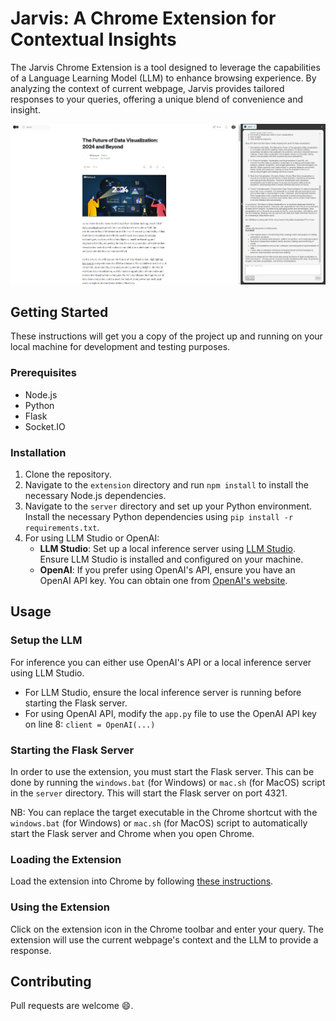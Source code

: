 # Jarvis: A Chrome Extension for Contextual Insights

The Jarvis Chrome Extension is a tool designed to leverage the capabilities of a Language Learning Model (LLM) to enhance browsing experience. By  analyzing the context of current webpage, Jarvis provides tailored responses to your queries, offering a unique blend of convenience and insight.

![Jarvis Demo](demo.png)

## Getting Started

These instructions will get you a copy of the project up and running on your local machine for development and testing purposes.

### Prerequisites

- Node.js
- Python
- Flask
- Socket.IO

### Installation

1. Clone the repository.
2. Navigate to the `extension` directory and run `npm install` to install the necessary Node.js dependencies.
3. Navigate to the `server` directory and set up your Python environment. Install the necessary Python dependencies using `pip install -r requirements.txt`.
4. For using LLM Studio or OpenAI:
   - **LLM Studio**: Set up a local inference server using [LLM Studio](https://lmstudio.ai/). Ensure LLM Studio is installed and configured on your machine.
   - **OpenAI**: If you prefer using OpenAI's API, ensure you have an OpenAI API key. You can obtain one from [OpenAI's website](https://openai.com/).

## Usage

### Setup the LLM

For inference you can either use OpenAI's API or a local inference server using LLM Studio.

   - For LLM Studio, ensure the local inference server is running before starting the Flask server.
   - For using OpenAI API, modify the `app.py` file to use the OpenAI API key on line 8: `client = OpenAI(...)`
  
### Starting the Flask Server

In order to use the extension, you must start the Flask server. This can be done by running the `windows.bat` (for Windows) or `mac.sh` (for MacOS) script in the `server` directory. This will start the Flask server on port 4321.

NB: You can replace the target executable in the Chrome shortcut with the `windows.bat` (for Windows) or `mac.sh` (for MacOS) script to automatically start the Flask server and Chrome when you open Chrome.

### Loading the Extension

Load the extension into Chrome by following [these instructions](https://developer.chrome.com/docs/extensions/mv3/getstarted/).

### Using the Extension

Click on the extension icon in the Chrome toolbar and enter your query. The extension will use the current webpage's context and the LLM to provide a response.

## Contributing

Pull requests are welcome :smile:.
